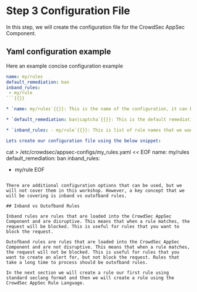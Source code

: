 # Step 3 Configuration File

In this step, we will create the configuration file for the CrowdSec AppSec Component.

## Yaml configuration example

Here an example concise configuration example

```yaml
name: my/rules
default_remediation: ban
inband_rules:
 - my/rule
```{{}}

* `name: my/rules`{{}}: This is the name of the configuration, it can be anything you want. This must match what you define within the acquisition file. If you change the name here, you must also change it in the acquisition file.

* `default_remediation: ban|captcha`{{}}: This is the default remediation that will be used when a rule matches. In this case, we are going to provide the ban template which will block the request. It is important to note that this does not mean the IP address is banned, it means that the request is blocked.

* `inband_rules: - my/rule`{{}}: This is list of rule names that we want to load. In this case, we are going to create one from scratch called `my/rule`{{}}. It is important to note the inband rules are disruptive and will block the request.

Lets create our configuration file using the below snippet:

```
cat > /etc/crowdsec/appsec-configs/my_rules.yaml << EOF
name: my/rules
default_remediation: ban
inband_rules:
 - my/rule
EOF
```{{execute T1}}

There are additional configuration options that can be used, but we will not cover them in this workshop. However, a key concept that we will be covering is inband vs outofband rules.

## Inband vs Outofband Rules

Inband rules are rules that are loaded into the CrowdSec AppSec Component and are disruptive. This means that when a rule matches, the request will be blocked. This is useful for rules that you want to block the request.

Outofband rules are rules that are loaded into the CrowdSec AppSec Component and are not disruptive. This means that when a rule matches, the request will not be blocked. This is useful for rules that you want to create an alert for, but not block the request. Rules that take a long time to process should be outofband rules.

In the next section we will create a rule our first rule using standard seclang format and then we will create a rule using the CrowdSec AppSec Rule Language.
